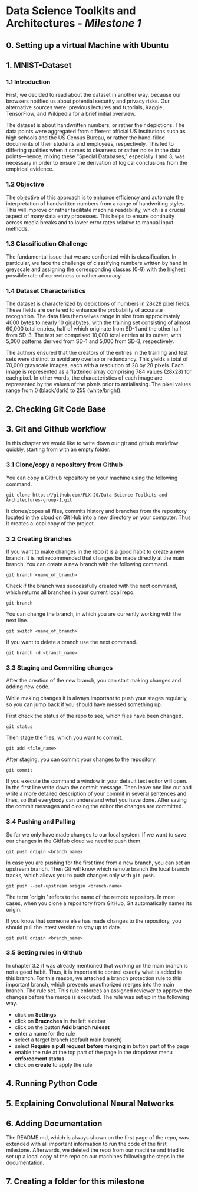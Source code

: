 # Data Science Toolkits and Architectures - *Milestone 1*


## 0. Setting up a virtual Machine with Ubuntu

## 1. MNIST-Dataset

### 1.1 Introduction
First, we decided to read about the dataset in another way, because our browsers notified us about potential security and privacy risks. Our alternative sources were: previous lectures and tutorials, Kaggle, TensorFlow, and Wikipedia for a brief initial overview.

The dataset is about handwritten numbers, or rather their depictions. The data points were aggregated from different official US institutions such as high schools and the US Census Bureau, or rather the hand-filled documents of their students and employees, respectively. This led to differing qualities when it comes to clearness or rather noise in the data points—hence, mixing these "Special Databases," especially 1 and 3, was necessary in order to ensure the derivation of logical conclusions from the empirical evidence.

### 1.2 Objective
The objective of this approach is to enhance efficiency and automate the interpretation of handwritten numbers from a range of handwriting styles. This will improve or rather facilitate machine readability, which is a crucial aspect of many data entry processes. This helps to ensure continuity across media breaks and to lower error rates relative to manual input methods.

### 1.3 Classification Challenge
The fundamental issue that we are confronted with is classification. In particular, we face the challenge of classifying numbers written by hand in greyscale and assigning the corresponding classes (0-9) with the highest possible rate of correctness or rather accuracy.

### 1.4 Dataset Characteristics
The dataset is characterized by depictions of numbers in 28x28 pixel fields. These fields are centered to enhance the probability of accurate recognition. The data files themselves range in size from approximately 4000 bytes to nearly 10 gigabytes, with the training set consisting of almost 60,000 total entries, half of which originate from SD-1 and the other half from SD-3. The test set comprised 10,000 total entries at its outset, with 5,000 patterns derived from SD-1 and 5,000 from SD-3, respectively. 

The authors ensured that the  creators of the entries in the training and test sets were distinct to avoid any overlap or redundancy. This yields a total of 70,000 grayscale images, each with a resolution of 28 by 28 pixels. Each image is represented as a flattened array comprising 784 values (28x28) for each pixel. In other words, the characteristics of each image are represented by the values of the pixels prior to antialiasing. The pixel values range from 0 (black/dark) to 255 (white/bright).


## 2. Checking Git Code Base

## 3. Git and Github workflow
In this chapter we would like to write down our git and github workflow quickly, starting from with an empty folder.

### 3.1 Clone/copy a repository from Github
You can copy a GitHub repository on your machine using the following command.
```shell
git clone https://github.com/FLX-20/Data-Science-Toolkits-and-Architectures-group-1.git
```
It clones/copes all files, commits history and branches from the repository located in the cloud on Git Hub into a new directory on your computer. Thus it creates a local copy of the project.

### 3.2 Creating Branches
If you want to make changes in the repo it is a good habit to create a new branch. It is not recommended that changes be made directly at the main branch. You can create a new branch with the following command.
```
git branch <name_of_branch>
```
Check if the branch was successfully created with the next command, which returns all branches in your current local repo.
```
git branch
```
You can change the branch, in which you are currently working with the next line.
```
git switch <name_of_branch>
```
If you want to delete a branch use the next command.
```
git branch -d <branch_name>
```

### 3.3 Staging and Commiting changes
After the creation of the new branch, you can start making changes and adding new code.

While making changes it is always important to push your stages regularly, so you can jump back if you should have messed something up.

First check the status of the repo to see, which files have been changed.
```
git status
```
Then stage the files, which you want to commit. 
```
git add <file_name>
```
After staging, you can commit your changes to the repository.
```
git commit
```
If you execute the command a window in your default text editor will open. In the first line write down the commit message. Then leave one line out and write a more detailed description of your commit in several sentences and lines, so that everybody can understand what you have done.
After saving the commit messages and closing the editor the changes are committed. 

### 3.4 Pushing and Pulling 
So far we only have made changes to our local system. If we want to save our changes in the GitHub cloud we need to push them. 
```
git push origin <branch_name>
```
In case you are pushing for the first time from a new branch, you can set an upstream branch. Then Git will know which remote branch the local branch tracks, which allows you to push changes only with  `git push`.
```
git push --set-upstream origin <branch-name>
```
The term `origin ' refers to the name of the remote repository. In most cases, when you clone a repository from GitHub, Git automatically names its origin. 

If you know that someone else has made changes to the repository, you should pull the latest version to stay up to date.
```
git pull origin <branch_name>
```

### 3.5 Setting rules in Github
In chapter 3.2 it was already mentioned that working on the main branch is not a good habit. 
Thus, it is important to control exactly what is added to this branch. For this reason, we attached a branch protection rule to this important branch, which prevents unauthorized merges into the main branch. The rule set. This rule enforces an assigned reviewer to approve the changes before the merge is executed. The rule was set up in the following way.
- click on **Settings**
- click on **Bracnches** in the left sidebar
- click on the button **Add branch ruleset**
- enter a name for the rule
- select a target branch (default main branch)
- select **Require a pull request before merging** in button part of the page
- enable the rule at the top part of the page in the dropdown menu **enforcement status**
- click on **create** to apply the rule

## 4. Running Python Code

## 5. Explaining Convolutional Neural Networks

## 6. Adding Documentation
The README.md, which is always shown on the first page of the repo, was extended with all important information to run the code of the first milestone. Afterwards, we deleted the repo from our machine and tried to set up a local copy of the repo on our machines following the steps in the documentation. 

## 7. Creating a folder for this milestone

